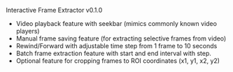 Interactive Frame Extractor v0.1.0

- Video playback feature with seekbar (mimics commonly known video players)  
- Manual frame saving feature (for extracting selective frames from video)
- Rewind/Forward with adjustable time step from 1 frame to 10 seconds
- Batch frame extraction feature with start and end interval with step.
- Optional feature for cropping frames to ROI coordinates (x1, y1, x2, y2)


